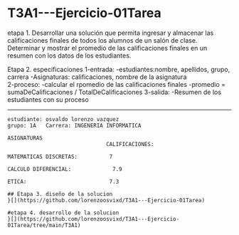 # T3A1---Ejercicio-01Tarea

etapa 1.
Desarrollar una solución que permita ingresar y almacenar las calificaciones finales de todos los alumnos de un salón de clase. Determinar y mostrar el promedio de las calificaciones finales en un resumen con los datos de los estudiantes.


Etapa 2. especificaciones 
1-entrada:
-estudiantes:nombre, apellidos, grupo, carrera 
-Asignaturas: calificaciones, nombre de la asignatura  
2-proceso:
  -calcular el rpomedio de las calificaciones finales 
  -promedio = sumaDeCalificaciones / TotalDeCalificaciones 
  3-salida: 
  -Resumen de los estudiantes con su proceso 
  
  
  --------------------------------------------------------------------
    estudiante: osvaldo lorenzo vazquez 
    grupo: 1A   Carrera: INGENERIA INFORMATICA 
    
    ASIGNATURAS 
                                   CALIFICACIONES:
                                   
    MATEMATICAS DISCRETAS:          7 
    
    CALCULO DIFERENCIAL:             7.9 
    
    ETICA:                          7.3
    
    ## Etapa 3. diseño de la solucion 
    }[](https://github.com/lorenzoosvixd/T3A1---Ejercicio-01Tarea)
    
    #etapa 4. desarrollo de la solucion 
    }[](https://github.com/lorenzoosvixd/T3A1---Ejercicio-01Tarea/tree/main/T3A1)
    
